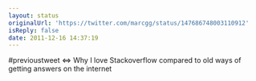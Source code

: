 ```yaml
---
layout: status
originalUrl: 'https://twitter.com/marcgg/status/147686748003110912'
isReply: false
date: 2011-12-16 14:37:19
---
```


#previoustweet &lt;=&gt; Why I love Stackoverflow compared to old ways of getting answers on the internet
